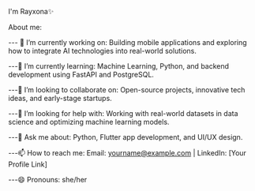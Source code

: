 I'm Rayxona✨

About me:

--- 🔭 I’m currently working on:
Building mobile applications and exploring how to integrate AI technologies into real-world solutions.

---🌱 I’m currently learning:
Machine Learning, Python, and backend development using FastAPI and PostgreSQL.

---👯 I’m looking to collaborate on:
Open-source projects, innovative tech ideas, and early-stage startups.

---🤔 I’m looking for help with:
Working with real-world datasets in data science and optimizing machine learning models.

---💬 Ask me about:
Python, Flutter app development, and UI/UX design.

---📫 How to reach me:
Email: yourname@example.com | LinkedIn: [Your Profile Link]

---😄 Pronouns:
she/her
